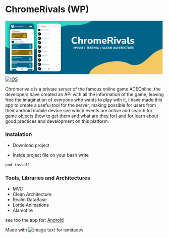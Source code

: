 # ChromeRivals (WP)

![Image text](https://github.com/bg-isma/files/blob/main/githubbanner-chromerivals.png)
[![IOS](https://img.shields.io/badge/IOS-15-purple.svg?longCache=true&style=popout-square)](https://www.android.com)

Chromerivals is a private server of the famous online game ACEOnline, the developers have created an API with all the information of the game, leaving free the imagination of everyone who wants to play with it, I have made this app to create a useful tool for the server, making possible for users from their android mobile device see which events are active and search for game objects (how to get them and what are they for) and for learn about good practices and development on this platform.

### Instalation

- Download project

- Inside project file on your bash write
```bash
pod install
```

### Tools, Libraries and Architectures

- MVC
- Clean Architecture
- Realm DataBase
- Lottie Animations
- Alamofire


see too the app for: [Android](https://github.com/bg-isma/chromerivals-android)

Made with ![Image text](https://img.icons8.com/color/48/000000/like--v3.png) for ismitadev

